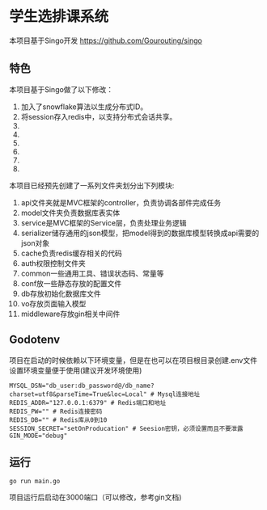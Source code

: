 # 学生选排课系统


本项目基于Singo开发
https://github.com/Gourouting/singo


## 特色

本项目基于Singo做了以下修改：

1. 加入了snowflake算法以生成分布式ID。
2. 将session存入redis中，以支持分布式会话共享。
3. 
4. 
5. 
6. 
7. 
8. 


本项目已经预先创建了一系列文件夹划分出下列模块:

1. api文件夹就是MVC框架的controller，负责协调各部件完成任务
2. model文件夹负责数据库表实体
3. service是MVC框架的Service层，负责处理业务逻辑
4. serializer储存通用的json模型，把model得到的数据库模型转换成api需要的json对象
5. cache负责redis缓存相关的代码
6. auth权限控制文件夹
7. common一些通用工具、错误状态码、常量等
8. conf放一些静态存放的配置文件
9. db存放初始化数据库文件
10. vo存放页面输入模型
11. middleware存放gin相关中间件

## Godotenv

项目在启动的时候依赖以下环境变量，但是在也可以在项目根目录创建.env文件设置环境变量便于使用(建议开发环境使用)

```shell
MYSQL_DSN="db_user:db_password@/db_name?charset=utf8&parseTime=True&loc=Local" # Mysql连接地址
REDIS_ADDR="127.0.0.1:6379" # Redis端口和地址
REDIS_PW="" # Redis连接密码
REDIS_DB="" # Redis库从0到10
SESSION_SECRET="setOnProducation" # Seesion密钥，必须设置而且不要泄露
GIN_MODE="debug"
```


## 运行

```shell
go run main.go
```

项目运行后启动在3000端口（可以修改，参考gin文档)